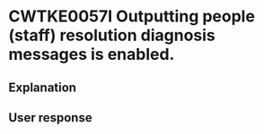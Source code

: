 # CWTKE0057I Outputting people (staff) resolution diagnosis messages is enabled.

## Explanation

## User response